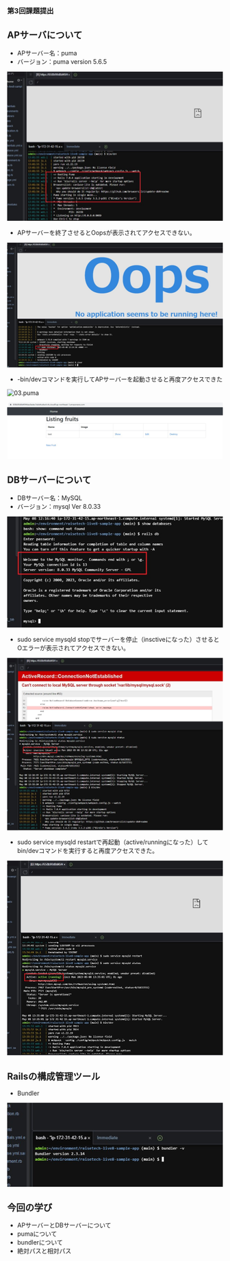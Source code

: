 ### 第3回課題提出

## APサーバについて

- APサーバー名：puma
- バージョン：puma version 5.6.5

![01.puma](image/01.puma.jpg)

- APサーバーを終了させるとOopsが表示されてアクセスできない。

![02.puma](image/02.puma_shut.jpg)

- -bin/devコマンドを実行してAPサーバーを起動させると再度アクセスできた

![03.puma](mage/03.puma_restart.jpg)

![04.puma](image/04.puma_again.jpg)

## DBサーバーについて

- DBサーバー名：MySQL
- バージョン：mysql Ver 8.0.33

![05.db](image/05.db.jpg)

- sudo service mysqld stopでサーバーを停止（insctiveになった）させるとOエラーが表示されてアクセスできない。

![06.db](image/06.db.stop.jpg)

- sudo service mysqld restartで再起動（active/runningになった）してbin/devコマンドを実行すると再度アクセスできた。

![07.db](image/07.db_restart.jpg)

## Railsの構成管理ツール

- Bundler

![07.db](image/08.bundler.jpg)


## 今回の学び

- APサーバーとDBサーバーについて
- pumaについて
- bundlerについて
- 絶対パスと相対パス
